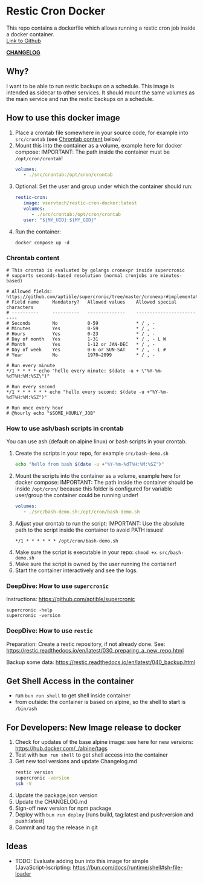 # Restic Cron Docker

This repo contains a dockerfile which allows running a restic cron job inside a
docker container.\
[Link to Github](https://github.com/vservtech/restic-cron-docker)

**[CHANGELOG](https://github.com/vservtech/restic-cron-docker/blob/main/CHANGELOG.md)**

## Why?

I want to be able to run restic backups on a schedule. This image is intended as
sidecar to other services. It should mount the same volumes as the main service
and run the restic backups on a schedule.

## How to use this docker image

1. Place a crontab file somewhere in your source code, for example into
   `src/crontab` (see [Chrontab content](#chrontab-content) below)
2. Mount this into the container as a volume, example here for docker compose:
   IMPORTANT: The path inside the container must be `/opt/cron/crontab`!
   ```yaml
   volumes:
      - ./src/crontab:/opt/cron/crontab
   ```
3. Optional: Set the user and group under which the container should run:
   ```yaml
   restic-cron:
      image: vservtech/restic-cron-docker:latest
      volumes:
         - ./src/crontab:/opt/cron/crontab
      user: "${MY_UID}:${MY_GID}"
   ```
4. Run the container:
   ```shell
   docker compose up -d
   ```

### Chrontab content

```
# This crontab is evaluated by golangs cronexpr inside supercronic
# supports seconds-based resolution (normal cronjobs are minutes-based)

# Allowed fields: https://github.com/aptible/supercronic/tree/master/cronexpr#implementation
# Field name     Mandatory?   Allowed values    Allowed special characters
# ----------     ----------   --------------    --------------------------
# Seconds        No           0-59              * / , -
# Minutes        Yes          0-59              * / , -
# Hours          Yes          0-23              * / , -
# Day of month   Yes          1-31              * / , - L W
# Month          Yes          1-12 or JAN-DEC   * / , -
# Day of week    Yes          0-6 or SUN-SAT    * / , - L #
# Year           No           1970–2099         * / , -

# Run every minute
*/1 * * * * echo "hello every minute: $(date -u + \"%Y-%m-%dT%H:%M:%SZ\")"

# Run every second
*/1 * * * * * * echo "hello every second: $(date -u +"%Y-%m-%dT%H:%M:%SZ")"

# Run once every hour
# @hourly echo "$SOME_HOURLY_JOB"
```

### How to use ash/bash scripts in crontab

You can use ash (default on alpine linux) or bash scripts in your crontab.

1. Create the scripts in your repo, for example `src/bash-demo.sh`
   ```bash
   echo "hello from bash $(date -u +"%Y-%m-%dT%H:%M:%SZ")"
   ```
2. Mount the scripts into the container as a volume, example here for docker
   compose: IMPORTANT: The path inside the container should be inside
   `/opt/cron/` because this folder is configured for variable user/group the
   container could be running under!
   ```yaml
   volumes:
      - ./src/bash-demo.sh:/opt/cron/bash-demo.sh
   ```
3. Adjust your crontab to run the script: IMPORTANT: Use the absolute path to
   the script inside the container to avoid PATH issues!
   ```
   */1 * * * * * * /opt/cron/bash-demo.sh
   ```
4. Make sure the script is executable in your repo: `chmod +x src/bash-demo.sh`
5. Make sure the script is owned by the user running the container!
6. Start the container interactively and see the logs.

### DeepDive: How to use `supercronic`

Instructions: https://github.com/aptible/supercronic

```shell
supercronic -help
supercronic -version
```

### DeepDive: How to use `restic`

Preparation: Create a restic repository, if not already done. See:
https://restic.readthedocs.io/en/latest/030_preparing_a_new_repo.html

Backup some data: https://restic.readthedocs.io/en/latest/040_backup.html

## Get Shell Access in the container

- run `bun run shell` to get shell inside container
- from outside: the container is based on alpine, so the shell to start is
  `/bin/ash`

## For Developers: New Image release to docker

1. Check for updates of the base alpine image: see here for new versions:
   https://hub.docker.com/_/alpine/tags
2. Test with `bun run shell` to get shell access into the container
3. Get new tool versions and update Changelog.md
   ```sh
   restic version
   supercronic -version
   ssh -V
   ```
4. Update the package.json version
5. Update the CHANGELOG.md
6. Sign-off new version for npm package
7. Deploy with `bun run deploy` (runs build, tag:latest and push:version and
   push:latest)
8. Commit and tag the release in git

## Ideas

- TODO: Evaluate adding bun into this image for simple (JavaScript-)scripting:
  https://bun.com/docs/runtime/shell#sh-file-loader
